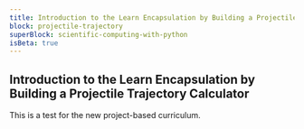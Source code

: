 ```yaml
---
title: Introduction to the Learn Encapsulation by Building a Projectile Trajectory Calculator
block: projectile-trajectory
superBlock: scientific-computing-with-python
isBeta: true
---
```


## Introduction to the Learn Encapsulation by Building a Projectile Trajectory Calculator

This is a test for the new project-based curriculum.

